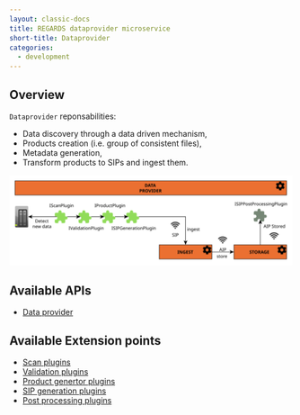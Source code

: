 ```yaml
---
layout: classic-docs
title: REGARDS dataprovider microservice
short-title: Dataprovider
categories:
  - development
---
```


## Overview

`Dataprovider` reponsabilities:

* Data discovery through a data driven mechanism,
* Products creation (i.e. group of consistent files),
* Metadata generation,
* Transform products to SIPs and ingest them.

![Data provider plugins](/assets/schemas/microservices/dataprovider.svg)

## Available APIs

* [Data provider](/development/regards/dataprovider/api/acquisition-api/)

## Available Extension points

* [Scan plugins](/development/regards/dataprovider/plugins/scan-plugins/)
* [Validation plugins](/development/regards/dataprovider/plugins/validation-plugins/)
* [Product genertor plugins](/development/regards/dataprovider/plugins/product-plugins/)
* [SIP generation plugins](/development/regards/dataprovider/plugins/sip-generation-plugins/)
* [Post processing plugins](/development/regards/dataprovider/plugins/post-processing-plugins/)
